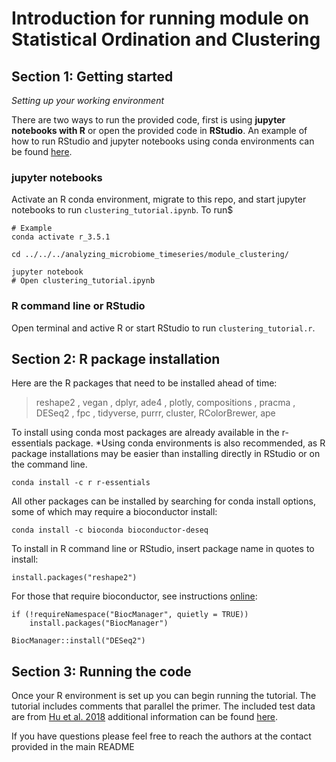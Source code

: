 # Introduction for running module on Statistical Ordination and Clustering

## Section 1: Getting started
_Setting up your working environment_ 

There are two ways to run the provided code, first is using **jupyter notebooks with R** or open the provided code in **RStudio**. An example of how to run RStudio and jupyter notebooks using conda environments can be found [here](https://alexanderlabwhoi.github.io/post/anaconda-r-sarah/).  

### jupyter notebooks

Activate an R conda environment, migrate to this repo, and start jupyter notebooks to run ```clustering_tutorial.ipynb```. To run$

```
# Example
conda activate r_3.5.1

cd ../../../analyzing_microbiome_timeseries/module_clustering/

jupyter notebook
# Open clustering_tutorial.ipynb
```

### R command line or RStudio
Open terminal and active R or start RStudio to run ```clustering_tutorial.r```.

## Section 2: R package installation

Here are the R packages that need to be installed ahead of time:
> reshape2 , vegan , dplyr, ade4 , plotly, compositions , pracma , DESeq2 , fpc , tidyverse, purrr, cluster, RColorBrewer, ape

To install using conda most packages are already available in the r-essentials package. *Using conda environments is also recommended, as R package installations may be easier than installing directly in RStudio or on the command line.
```
conda install -c r r-essentials
```
All other packages can be installed by searching for conda install options, some of which may require a bioconductor install:
```
conda install -c bioconda bioconductor-deseq
```

To install in R command line or RStudio, insert package name in quotes to install:
```
install.packages("reshape2")
```
For those that require bioconductor, see instructions [online](https://www.bioconductor.org/install/):
```
if (!requireNamespace("BiocManager", quietly = TRUE))
    install.packages("BiocManager")

BiocManager::install("DESeq2")
```


## Section 3: Running the code

Once your R environment is set up you can begin running the tutorial. The tutorial includes comments that parallel the primer. The included test data are from [Hu et al. 2018](https://www.frontiersin.org/articles/10.3389/fmars.2018.00351/full) additional information can be found [here](https://github.com/shu251/18Sdiversity_diel).



If you have questions please feel free to reach the authors at the contact provided in the main README
